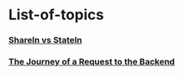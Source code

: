 # List-of-topics

### [ShareIn vs StateIn](https://medium.com/@mortitech/sharein-vs-statein-in-kotlin-flows-when-to-use-each-1a19bd187553)
### [The Journey of a Request to the Backend](https://medium.com/@hnasr/the-journey-of-a-request-to-the-backend-c3de704de223)
